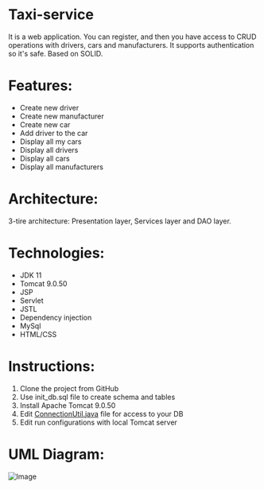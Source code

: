 # Taxi-service
It is a web application. You can register, and then you have access to CRUD operations with drivers, cars and manufacturers.
It supports authentication so it's safe. Based on SOLID.

# Features:
- Create new driver
- Create new manufacturer
- Create new car
- Add driver to the car
- Display all my cars
- Display all drivers
- Display all cars
- Display all manufacturers

# Architecture:
3-tire architecture: Presentation layer, Services layer and DAO layer.

# Technologies:
- JDK 11
- Tomcat 9.0.50
- JSP
- Servlet
- JSTL
- Dependency injection
- MySql
- HTML/CSS

# Instructions:

1. Clone the project from GitHub
2. Use init_db.sql file to create schema and tables
3. Install Apache Tomcat 9.0.50
4. Edit [ConnectionUtil.java](https://github.com/HryhorashPavlo/taxi-service/blob/acb92ac0905a675e344eb7325d93e16d83bdc34a/src/main/java/taxi/util/ConnectionUtil.java#L9) file for access to your DB 
5. Edit run configurations with local Tomcat server

# UML Diagram:

![Image](https://github.com/HryhorashPavlo/taxi-service/blob/59e3b64f5dc41236ac1b6ce4022f8abbf645d62f/img/uml.png)